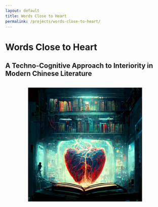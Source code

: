 ```yaml
---
layout: default
title: Words Close to Heart
permalink: /projects/words-close-to-heart/
---
```


# Words Close to Heart

## A Techno-Cognitive Approach to Interiority in Modern Chinese Literature

<img src="main.png" alt="Words Close to Heart" style="max-width: 100%; height: auto; margin: 2rem auto; display: block;">